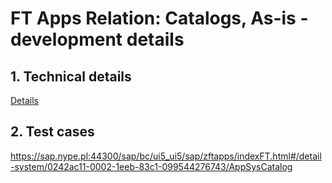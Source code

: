 # FT Apps Relation: Catalogs, As-is - development details

## 1. Technical details
[Details](/tech/apps-rel-catalogs-asis.md)

## 2. Test cases

https://sap.nype.pl:44300/sap/bc/ui5_ui5/sap/zftapps/indexFT.html#/detail-system/0242ac11-0002-1eeb-83c1-099544276743/AppSysCatalog

